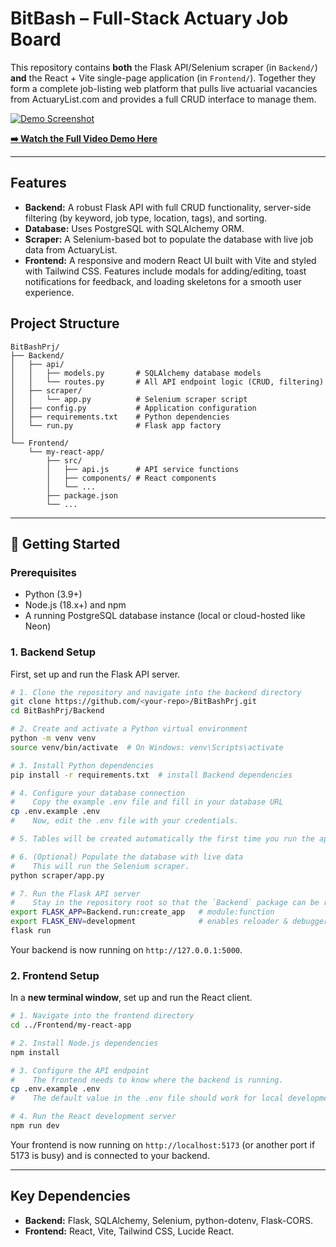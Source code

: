 # BitBash – Full-Stack Actuary Job Board

This repository contains **both** the Flask API/Selenium scraper (in `Backend/`) **and** the React + Vite single-page application (in `Frontend/`). Together they form a complete job-listing web platform that pulls live actuarial vacancies from ActuaryList.com and provides a full CRUD interface to manage them.

[![Demo Screenshot](link_to_your_screenshot.png)](link_to_your_video_demo)

**[➡️ Watch the Full Video Demo Here](link_to_your_video_demo)**

---

## Features

-   **Backend:** A robust Flask API with full CRUD functionality, server-side filtering (by keyword, job type, location, tags), and sorting.
-   **Database:** Uses PostgreSQL with SQLAlchemy ORM.
-   **Scraper:** A Selenium-based bot to populate the database with live job data from ActuaryList.
-   **Frontend:** A responsive and modern React UI built with Vite and styled with Tailwind CSS. Features include modals for adding/editing, toast notifications for feedback, and loading skeletons for a smooth user experience.

## Project Structure

```
BitBashPrj/
├── Backend/
│   ├── api/
│   │   ├── models.py       # SQLAlchemy database models
│   │   └── routes.py       # All API endpoint logic (CRUD, filtering)
│   ├── scraper/
│   │   └── app.py          # Selenium scraper script
│   ├── config.py           # Application configuration
│   ├── requirements.txt    # Python dependencies
│   └── run.py              # Flask app factory
│
└── Frontend/
    └── my-react-app/
        ├── src/
        │   ├── api.js      # API service functions
        │   ├── components/ # React components
        │   └── ...
        ├── package.json
        └── ...
```

---

## 🚀 Getting Started

### Prerequisites

-   Python (3.9+)
-   Node.js (18.x+) and npm
-   A running PostgreSQL database instance (local or cloud-hosted like Neon)

### 1. Backend Setup

First, set up and run the Flask API server.

```bash
# 1. Clone the repository and navigate into the backend directory
git clone https://github.com/<your-repo>/BitBashPrj.git
cd BitBashPrj/Backend

# 2. Create and activate a Python virtual environment
python -m venv venv
source venv/bin/activate  # On Windows: venv\Scripts\activate

# 3. Install Python dependencies
pip install -r requirements.txt  # install Backend dependencies

# 4. Configure your database connection
#    Copy the example .env file and fill in your database URL
cp .env.example .env
#    Now, edit the .env file with your credentials.

# 5. Tables will be created automatically the first time you run the app/scraper.

# 6. (Optional) Populate the database with live data
#    This will run the Selenium scraper.
python scraper/app.py

# 7. Run the Flask API server
#    Stay in the repository root so that the `Backend` package can be resolved.
export FLASK_APP=Backend.run:create_app   # module:function
export FLASK_ENV=development              # enables reloader & debugger
flask run
```
Your backend is now running on `http://127.0.0.1:5000`.

### 2. Frontend Setup

In a **new terminal window**, set up and run the React client.

```bash
# 1. Navigate into the frontend directory
cd ../Frontend/my-react-app

# 2. Install Node.js dependencies
npm install

# 3. Configure the API endpoint
#    The frontend needs to know where the backend is running.
cp .env.example .env
#    The default value in the .env file should work for local development.

# 4. Run the React development server
npm run dev
```
Your frontend is now running on `http://localhost:5173` (or another port if 5173 is busy) and is connected to your backend.

---

## Key Dependencies

-   **Backend:** Flask, SQLAlchemy, Selenium, python-dotenv, Flask-CORS.
-   **Frontend:** React, Vite, Tailwind CSS, Lucide React.